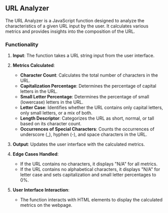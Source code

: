 
## URL Analyzer

The URL Analyzer is a JavaScript function designed to analyze the characteristics of a given URL input by the user. It calculates various metrics and provides insights into the composition of the URL.

### Functionality

1. **Input**: The function takes a URL string input from the user interface.

2. **Metrics Calculated**:
   - **Character Count**: Calculates the total number of characters in the URL.
   - **Capitalization Percentage**: Determines the percentage of capital letters in the URL.
   - **Small Letter Percentage**: Determines the percentage of small (lowercase) letters in the URL.
   - **Letter Case**: Identifies whether the URL contains only capital letters, only small letters, or a mix of both.
   - **Length Descriptor**: Categorizes the URL as short, normal, or tall based on its character count.
   - **Occurrences of Special Characters**: Counts the occurrences of underscore (_), hyphen (-), and space characters in the URL.

3. **Output**: Updates the user interface with the calculated metrics.

4. **Edge Cases Handled**:
   - If the URL contains no characters, it displays "N/A" for all metrics.
   - If the URL contains no alphabetical characters, it displays "N/A" for letter case and sets capitalization and small letter percentages to 0%.

5. **User Interface Interaction**:
   - The function interacts with HTML elements to display the calculated metrics on the webpage.

